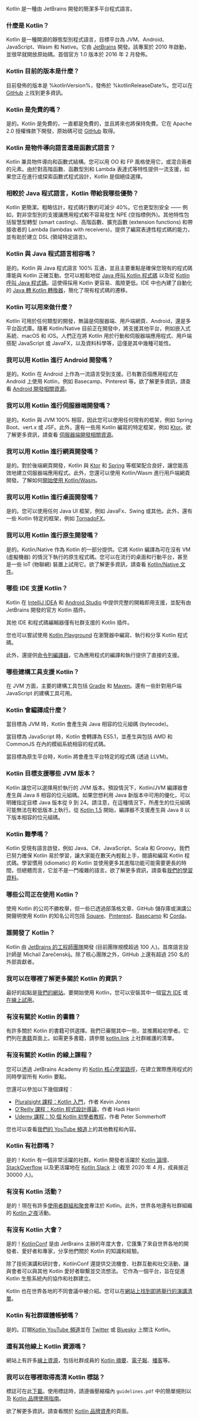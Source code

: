 [//]: # (title: 常見問題)

<web-summary>Kotlin 是一種由 JetBrains 開發的簡潔多平台程式語言。</web-summary>

### 什麼是 Kotlin？

Kotlin 是一種開源的靜態型別程式語言，目標平台為 JVM、Android、JavaScript、Wasm 和 Native。它由 [JetBrains](https://www.jetbrains.com) 開發。該專案於 2010 年啟動，並很早就開放原始碼。首個官方 1.0 版本於 2016 年 2 月發佈。

### Kotlin 目前的版本是什麼？

目前發佈的版本是 %kotlinVersion%，發佈於 %kotlinReleaseDate%。您可以在 [GitHub](https://github.com/jetbrains/kotlin) 上找到更多資訊。

### Kotlin 是免費的嗎？

是的。Kotlin 是免費的，一直都是免費的，並且將來也將保持免費。它在 Apache 2.0 授權條款下開發，原始碼可從 [GitHub](https://github.com/jetbrains/kotlin) 取得。

### Kotlin 是物件導向語言還是函數式語言？

Kotlin 兼具物件導向和函數式結構。您可以用 OO 和 FP 風格使用它，或混合兩者的元素。由於對高階函數、函數型別和 Lambda 表達式等特性提供一流支援，如果您正在進行或探索函數式程式設計，Kotlin 是個絕佳選擇。

### 相較於 Java 程式語言，Kotlin 帶給我哪些優勢？

Kotlin 更簡潔。粗略估計，程式碼行數約可減少 40%。它也更型別安全 —— 例如，對非空型別的支援讓應用程式較不容易發生 NPE (空指標例外)。其他特性包括智慧型轉型 (smart casting)、高階函數、擴充函數 (extension functions) 和帶接收者的 Lambda (lambdas with receivers)，提供了編寫表達性程式碼的能力，並有助於建立 DSL (領域特定語言)。

### Kotlin 與 Java 程式語言相容嗎？

是的。Kotlin 與 Java 程式語言 100% 互通，並且主要重點是確保您現有的程式碼庫能與 Kotlin 正確互動。您可以輕鬆地從 [Java 呼叫 Kotlin 程式碼](java-to-kotlin-interop.md) 以及從 [Kotlin 呼叫 Java 程式碼](java-interop.md)。這使得採用 Kotlin 更容易、風險更低。IDE 中也內建了自動化的 [Java 轉 Kotlin 轉換器](mixing-java-kotlin-intellij.md#converting-an-existing-java-file-to-kotlin-with-j2k)，簡化了現有程式碼的遷移。

### Kotlin 可以用來做什麼？

Kotlin 可用於任何類型的開發，無論是伺服器端、用戶端網頁、Android，還是多平台函式庫。隨著 Kotlin/Native 目前正在開發中，將支援其他平台，例如嵌入式系統、macOS 和 iOS。人們正在將 Kotlin 用於行動和伺服器端應用程式、用戶端搭配 JavaScript 或 JavaFX，以及資料科學等，這僅是其中幾種可能性。

### 我可以用 Kotlin 進行 Android 開發嗎？

是的。Kotlin 在 Android 上作為一流語言受到支援。已有數百個應用程式在 Android 上使用 Kotlin，例如 Basecamp、Pinterest 等。欲了解更多資訊，請查看 [Android 開發相關資源](android-overview.md)。

### 我可以用 Kotlin 進行伺服器端開發嗎？

是的。Kotlin 與 JVM 100% 相容，因此您可以使用任何現有的框架，例如 Spring Boot、vert.x 或 JSF。此外，還有一些用 Kotlin 編寫的特定框架，例如 [Ktor](https://github.com/kotlin/ktor)。欲了解更多資訊，請查看 [伺服器端開發相關資源](server-overview.md)。

### 我可以用 Kotlin 進行網頁開發嗎？

是的。對於後端網頁開發，Kotlin 與 [Ktor](https://ktor.io/) 和 [Spring](https://spring.io/) 等框架配合良好，讓您能高效地建立伺服器端應用程式。此外，您還可以使用 Kotlin/Wasm 進行用戶端網頁開發。了解如何[開始使用 Kotlin/Wasm](wasm-get-started.md)。

### 我可以用 Kotlin 進行桌面開發嗎？

是的。您可以使用任何 Java UI 框架，例如 JavaFx、Swing 或其他。此外，還有一些 Kotlin 特定的框架，例如 [TornadoFX](https://github.com/edvin/tornadofx)。

### 我可以用 Kotlin 進行原生開發嗎？

是的。Kotlin/Native 作為 Kotlin 的一部分提供。它將 Kotlin 編譯為可在沒有 VM (虛擬機器) 的情況下執行的原生程式碼。您可以在流行的桌面和行動平台，甚至是一些 IoT (物聯網) 裝置上試用它。欲了解更多資訊，請查看 [Kotlin/Native 文件](native-overview.md)。

### 哪些 IDE 支援 Kotlin？

Kotlin 在 [IntelliJ IDEA](https://www.jetbrains.com/idea/download/) 和 [Android Studio](https://developer.android.com/kotlin/get-started) 中提供完整的開箱即用支援，並配有由 JetBrains 開發的官方 Kotlin 插件。

其他 IDE 和程式碼編輯器僅有社群支援的 Kotlin 插件。

您也可以嘗試使用 [Kotlin Playground](https://play.kotlinlang.org) 在瀏覽器中編寫、執行和分享 Kotlin 程式碼。

此外，還提供[命令列編譯器](command-line.md)，它為應用程式的編譯和執行提供了直接的支援。

### 哪些建構工具支援 Kotlin？

在 JVM 方面，主要的建構工具包括 [Gradle](gradle.md) 和 [Maven](maven.md)。還有一些針對用戶端 JavaScript 的建構工具可用。

### Kotlin 會編譯成什麼？

當目標為 JVM 時，Kotlin 會產生與 Java 相容的位元組碼 (bytecode)。

當目標為 JavaScript 時，Kotlin 會轉譯為 ES5.1，並產生與包括 AMD 和 CommonJS 在內的模組系統相容的程式碼。

當目標為原生平台時，Kotlin 將會產生平台特定的程式碼 (透過 LLVM)。

### Kotlin 目標支援哪些 JVM 版本？

Kotlin 讓您可以選擇用於執行的 JVM 版本。預設情況下，Kotlin/JVM 編譯器會產生與 Java 8 相容的位元組碼。如果您想利用 Java 新版本中可用的優化，可以明確指定目標 Java 版本從 9 到 24。請注意，在這種情況下，所產生的位元組碼可能無法在較低版本上執行。從 [Kotlin 1.5](whatsnew15.md#new-default-jvm-target-1-8) 開始，編譯器不支援產生與 Java 8 以下版本相容的位元組碼。

### Kotlin 難學嗎？

Kotlin 受現有語言啟發，例如 Java、C#、JavaScript、Scala 和 Groovy。我們已努力確保 Kotlin 易於學習，讓大家能在數天內輕鬆上手，閱讀和編寫 Kotlin 程式碼。學習慣用 (idiomatic) 的 Kotlin 並使用更多其進階功能可能需要更長的時間，但總體而言，它並不是一門複雜的語言。欲了解更多資訊，請查看[我們的學習資料](learning-materials-overview.md)。

### 哪些公司正在使用 Kotlin？

使用 Kotlin 的公司不勝枚舉，但一些已透過部落格文章、GitHub 儲存庫或演講公開聲明使用 Kotlin 的知名公司包括 [Square](https://medium.com/square-corner-blog/square-open-source-loves-kotlin-c57c21710a17)、[Pinterest](https://www.youtube.com/watch?v=mDpnc45WwlI)、[Basecamp](https://signalvnoise.com/svn3/using-kotlin-to-make-android-apis-fun-again/) 和 [Corda](https://corda.net/blog/kotlin/)。

### 誰開發了 Kotlin？

Kotlin 由 [JetBrains 的工程師團隊](https://www.jetbrains.com/)開發 (目前團隊規模超過 100 人)。首席語言設計師是 Michail Zarečenskij。除了核心團隊之外，GitHub 上還有超過 250 名的外部貢獻者。

### 我可以在哪裡了解更多關於 Kotlin 的資訊？

最好的起點是[我們的網站](https://kotlinlang.org)。要開始使用 Kotlin，您可以安裝其中一個[官方 IDE](kotlin-ide.md) 或[在線上試用](https://play.kotlinlang.org)。

### 有沒有關於 Kotlin 的書籍？

有許多關於 Kotlin 的書籍可供選擇。我們已審閱其中一些，並推薦給初學者。它們列在[書籍](books.md)頁面上。如需更多書籍，請參閱 [kotlin.link](https://kotlin.link/) 上社群維護的清單。

### 有沒有關於 Kotlin 的線上課程？

您可以透過 JetBrains Academy 的 [Kotlin 核心學習路徑](https://hyperskill.org/tracks?category=4&utm_source=jbkotlin_hs&utm_medium=referral&utm_campaign=kotlinlang-docs&utm_content=button_1&utm_term=22.03.23)，在建立實際應用程式的同時學習所有 Kotlin 要點。

您還可以參加以下幾個課程：
* [Pluralsight 課程：Kotlin 入門](https://www.pluralsight.com/courses/kotlin-getting-started)，作者 Kevin Jones
* [O'Reilly 課程：Kotlin 程式設計導論](https://www.oreilly.com/library/view/introduction-to-kotlin/9781491964125/)，作者 Hadi Hariri
* [Udemy 課程：10 個 Kotlin 初學者教程](https://petersommerhoff.com/dev/kotlin/kotlin-beginner-tutorial/)，作者 Peter Sommerhoff

您也可以查看[我們的 YouTube 頻道](https://www.youtube.com/c/Kotlin)上的其他教程和內容。

### Kotlin 有社群嗎？

是的！Kotlin 有一個非常活躍的社群。Kotlin 開發者活躍於 [Kotlin 論壇](https://discuss.kotlinlang.org)、[StackOverflow](https://stackoverflow.com/questions/tagged/kotlin) 以及更活躍地在 [Kotlin Slack](https://slack.kotlinlang.org) 上 (截至 2020 年 4 月，成員接近 30000 人)。

### 有沒有 Kotlin 活動？

是的！現在有許多[使用者群組和聚會](https://kotlinlang.org/user-groups/user-group-list.html)專注於 Kotlin。此外，世界各地還有社群組織的 [Kotlin 之夜](https://kotlinlang.org/community/events.html)活動。

### 有沒有 Kotlin 大會？

是的！[KotlinConf](https://kotlinconf.com/) 是由 JetBrains 主辦的年度大會，它匯集了來自世界各地的開發者、愛好者和專家，分享他們關於 Kotlin 的知識和經驗。

除了技術演講和研討會，KotlinConf 還提供交流機會、社群互動和社交活動，讓與會者可以與其他 Kotlin 愛好者聯繫並交流想法。
它作為一個平台，旨在促進 Kotlin 生態系統內的協作和社群建立。

Kotlin 也在世界各地的不同會議中被介紹。您可以在[網站上找到即將舉行的演講清單](https://kotlinlang.org/community/talks.html?time=upcoming)。

### Kotlin 有社群媒體帳號嗎？

是的。訂閱[Kotlin YouTube 頻道](https://www.youtube.com/c/Kotlin)並在 [Twitter](https://twitter.com/kotlin) 或 [Bluesky](https://bsky.app/profile/kotlinlang.org) 上關注 Kotlin。

### 還有其他線上 Kotlin 資源嗎？

網站上有許多[線上資源](https://kotlinlang.org/community/)，包括社群成員的 [Kotlin 摘要](https://kotlin.link)、[電子報](http://kotlinweekly.net)、[播客](https://talkingkotlin.com)等。

### 我可以在哪裡取得高清 Kotlin 標誌？

標誌可在此[下載](https://resources.jetbrains.com/storage/products/kotlin/docs/kotlin_logos.zip)。使用標誌時，請遵循壓縮檔內 `guidelines.pdf` 中的簡單規則以及 [Kotlin 品牌使用指南](https://kotlinfoundation.org/guidelines/)。

欲了解更多資訊，請查看關於 [Kotlin 品牌資產](kotlin-brand-assets.md)的頁面。